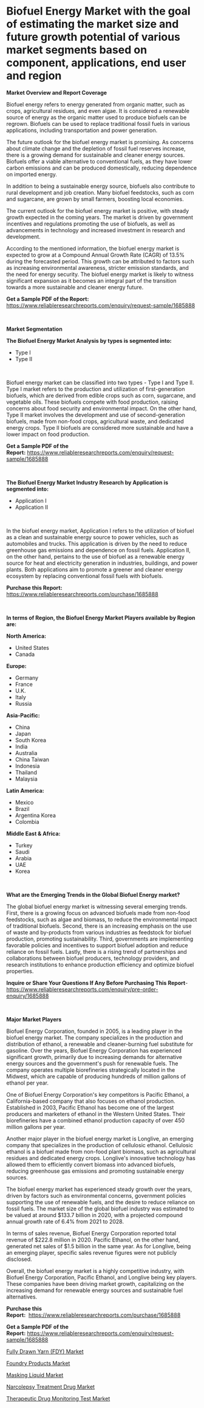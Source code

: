 <p><h1>Biofuel Energy Market with the goal of estimating the market size and future growth potential of various market segments based on component, applications, end user and region</h1></p><p><strong>Market Overview and Report Coverage</strong></p>
<p><p>Biofuel energy refers to energy generated from organic matter, such as crops, agricultural residues, and even algae. It is considered a renewable source of energy as the organic matter used to produce biofuels can be regrown. Biofuels can be used to replace traditional fossil fuels in various applications, including transportation and power generation.</p><p>The future outlook for the biofuel energy market is promising. As concerns about climate change and the depletion of fossil fuel reserves increase, there is a growing demand for sustainable and cleaner energy sources. Biofuels offer a viable alternative to conventional fuels, as they have lower carbon emissions and can be produced domestically, reducing dependence on imported energy.</p><p>In addition to being a sustainable energy source, biofuels also contribute to rural development and job creation. Many biofuel feedstocks, such as corn and sugarcane, are grown by small farmers, boosting local economies.</p><p>The current outlook for the biofuel energy market is positive, with steady growth expected in the coming years. The market is driven by government incentives and regulations promoting the use of biofuels, as well as advancements in technology and increased investment in research and development.</p><p>According to the mentioned information, the biofuel energy market is expected to grow at a Compound Annual Growth Rate (CAGR) of 13.5% during the forecasted period. This growth can be attributed to factors such as increasing environmental awareness, stricter emission standards, and the need for energy security. The biofuel energy market is likely to witness significant expansion as it becomes an integral part of the transition towards a more sustainable and cleaner energy future.</p></p>
<p><strong>Get a Sample PDF of the Report:</strong> <a href="https://www.reliableresearchreports.com/enquiry/request-sample/1685888">https://www.reliableresearchreports.com/enquiry/request-sample/1685888</a></p>
<p>&nbsp;</p>
<p><strong>Market Segmentation</strong></p>
<p><strong>The Biofuel Energy Market Analysis by types is segmented into:</strong></p>
<p><ul><li>Type I</li><li>Type II</li></ul></p>
<p>&nbsp;</p>
<p><p>Biofuel energy market can be classified into two types - Type I and Type II. Type I market refers to the production and utilization of first-generation biofuels, which are derived from edible crops such as corn, sugarcane, and vegetable oils. These biofuels compete with food production, raising concerns about food security and environmental impact. On the other hand, Type II market involves the development and use of second-generation biofuels, made from non-food crops, agricultural waste, and dedicated energy crops. Type II biofuels are considered more sustainable and have a lower impact on food production.</p></p>
<p><strong>Get a Sample PDF of the Report:</strong>&nbsp;<a href="https://www.reliableresearchreports.com/enquiry/request-sample/1685888">https://www.reliableresearchreports.com/enquiry/request-sample/1685888</a></p>
<p>&nbsp;</p>
<p><strong>The Biofuel Energy Market Industry Research by Application is segmented into:</strong></p>
<p><ul><li>Application I</li><li>Application II</li></ul></p>
<p>&nbsp;</p>
<p><p>In the biofuel energy market, Application I refers to the utilization of biofuel as a clean and sustainable energy source to power vehicles, such as automobiles and trucks. This application is driven by the need to reduce greenhouse gas emissions and dependence on fossil fuels. Application II, on the other hand, pertains to the use of biofuel as a renewable energy source for heat and electricity generation in industries, buildings, and power plants. Both applications aim to promote a greener and cleaner energy ecosystem by replacing conventional fossil fuels with biofuels.</p></p>
<p><strong>Purchase this Report:</strong>&nbsp; <a href="https://www.reliableresearchreports.com/purchase/1685888">https://www.reliableresearchreports.com/purchase/1685888</a></p>
<p>&nbsp;</p>
<p><strong>In terms of Region, the Biofuel Energy Market Players available by Region are:</strong></p>
<p>
    <p> <strong> North America: </strong>
        <ul>
            <li>United States</li>
            <li>Canada</li>
        </ul>
        </p> 
    <p> <strong> Europe: </strong>
        <ul>
            <li>Germany</li>
            <li>France</li>
            <li>U.K.</li>
            <li>Italy</li>
            <li>Russia</li>
        </ul>
        </p> 
    <p> <strong> Asia-Pacific: </strong>
        <ul>
            <li>China</li>
            <li>Japan</li>
            <li>South Korea</li>
            <li>India</li>
            <li>Australia</li>
            <li>China Taiwan</li>
            <li>Indonesia</li>
            <li>Thailand</li>
            <li>Malaysia</li>
        </ul>
        </p> 
    <p> <strong> Latin America: </strong>
        <ul>
            <li>Mexico</li>
            <li>Brazil</li>
            <li>Argentina Korea</li>
            <li>Colombia</li>
        </ul>
        </p> 
    <p> <strong> Middle East & Africa: </strong>
        <ul>
            <li>Turkey</li>
            <li>Saudi</li>
            <li>Arabia</li>
            <li>UAE</li>
            <li>Korea</li>
        </ul>
    </p>
    </p>
<p>&nbsp;</p>
<p><strong>What are the Emerging Trends in the Global Biofuel Energy market?</strong></p>
<p><p>The global biofuel energy market is witnessing several emerging trends. First, there is a growing focus on advanced biofuels made from non-food feedstocks, such as algae and biomass, to reduce the environmental impact of traditional biofuels. Second, there is an increasing emphasis on the use of waste and by-products from various industries as feedstock for biofuel production, promoting sustainability. Third, governments are implementing favorable policies and incentives to support biofuel adoption and reduce reliance on fossil fuels. Lastly, there is a rising trend of partnerships and collaborations between biofuel producers, technology providers, and research institutions to enhance production efficiency and optimize biofuel properties.</p></p>
<p><strong>Inquire or Share Your Questions If Any Before Purchasing This Report</strong>- <a href="https://www.reliableresearchreports.com/enquiry/pre-order-enquiry/1685888">https://www.reliableresearchreports.com/enquiry/pre-order-enquiry/1685888</a></p>
<p>&nbsp;</p>
<p><strong>Major Market Players</strong></p>
<p><p>Biofuel Energy Corporation, founded in 2005, is a leading player in the biofuel energy market. The company specializes in the production and distribution of ethanol, a renewable and cleaner-burning fuel substitute for gasoline. Over the years, Biofuel Energy Corporation has experienced significant growth, primarily due to increasing demands for alternative energy sources and the government's push for renewable fuels. The company operates multiple biorefineries strategically located in the Midwest, which are capable of producing hundreds of million gallons of ethanol per year.</p><p>One of Biofuel Energy Corporation's key competitors is Pacific Ethanol, a California-based company that also focuses on ethanol production. Established in 2003, Pacific Ethanol has become one of the largest producers and marketers of ethanol in the Western United States. Their biorefineries have a combined ethanol production capacity of over 450 million gallons per year.</p><p>Another major player in the biofuel energy market is Longlive, an emerging company that specializes in the production of cellulosic ethanol. Cellulosic ethanol is a biofuel made from non-food plant biomass, such as agricultural residues and dedicated energy crops. Longlive's innovative technology has allowed them to efficiently convert biomass into advanced biofuels, reducing greenhouse gas emissions and promoting sustainable energy sources.</p><p>The biofuel energy market has experienced steady growth over the years, driven by factors such as environmental concerns, government policies supporting the use of renewable fuels, and the desire to reduce reliance on fossil fuels. The market size of the global biofuel industry was estimated to be valued at around $133.7 billion in 2020, with a projected compound annual growth rate of 6.4% from 2021 to 2028.</p><p>In terms of sales revenue, Biofuel Energy Corporation reported total revenue of $222.8 million in 2020. Pacific Ethanol, on the other hand, generated net sales of $1.5 billion in the same year. As for Longlive, being an emerging player, specific sales revenue figures were not publicly disclosed.</p><p>Overall, the biofuel energy market is a highly competitive industry, with Biofuel Energy Corporation, Pacific Ethanol, and Longlive being key players. These companies have been driving market growth, capitalizing on the increasing demand for renewable energy sources and sustainable fuel alternatives.</p></p>
<p><strong>Purchase this Report:</strong>&nbsp;&nbsp;<a href="https://www.reliableresearchreports.com/purchase/1685888">https://www.reliableresearchreports.com/purchase/1685888</a></p>
<p></p>
<p><strong>Get a Sample PDF of the Report:</strong>&nbsp;<a href="https://www.reliableresearchreports.com/enquiry/request-sample/1685888">https://www.reliableresearchreports.com/enquiry/request-sample/1685888</a></p>
<p><p><a href="https://github.com/CliffMedina6/Market-Research-Report-List-1/blob/main/fully-drawn-yarn-fdy-market.md">Fully Drawn Yarn (FDY) Market</a></p><p><a href="https://medium.com/@zitakuvalis/foundry-products-market-size-growth-forecast-2023-2030-9c178df6b1a6">Foundry Products Market</a></p><p><a href="https://medium.com/@ashleyhills1920/masking-liquid-market-size-growth-forecast-2023-2030-d1996ee890e9">Masking Liquid Market</a></p><p><a href="https://www.linkedin.com/pulse/narcolepsy-treatment-drug-market-size-2023-2030-global-industrial-fi7be/">Narcolepsy Treatment Drug Market</a></p><p><a href="https://www.linkedin.com/pulse/therapeutic-drug-monitoring-test-market-insights-players-hlqoe/">Therapeutic Drug Monitoring Test Market</a></p></p>